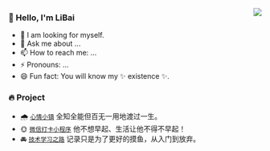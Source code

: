 <p>
  <a 
    href="https://github-readme-stats.vercel.app/api?username=wsydxiangwang&show_icons=true&count_private=true&hide_border=true&cache_seconds=1900" 
    target="_blank"
    rel="noopener noreferrer"
  >
    <img 
      align="right" 
      src="https://github-readme-stats.vercel.app/api?username=wsydxiangwang&show_icons=true&count_private=true&hide_border=true&cache_seconds=1900"
    >
  </a>
</p>

### 👋 Hello, I'm LiBai 

- 🍰 I am looking for myself.
- 💬 Ask me about ...
- 📫 How to reach me: ...
- ⚡ Pronouns: ...
- 😄 Fun fact: You will know my ✨ existence ✨.

### 🔥 Project

- 🌧 [`心情小镇`](https://github.com/wsydxiangwang/mood) 全知全能但百无一用地渡过一生。
- 🌞 [`微信打卡小程序`](https://github.com/wsydxiangwang/mood) 他不想早起、生活让他不得不早起！
- 🚘 [`技术学习之路`](https://github.com/wsydxiangwang/note) 记录只是为了更好的摸鱼，从入门到放弃。


